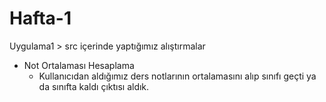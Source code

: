 # Hafta-1
Uygulama1 > src içerinde yaptığımız alıştırmalar 
* Not Ortalaması Hesaplama
  - Kullanıcıdan aldığımız ders notlarının ortalamasını alıp sınıfı geçti ya da sınıfta kaldı çıktısı aldık.
